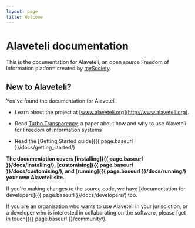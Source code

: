 ```yaml
---
layout: page
title: Welcome
---
```


# Alaveteli documentation

<p class="lead">
  This is the documentation for Alaveteli,
  an open source Freedom of Information platform
  created by <a href="https://www.mysociety.org">mySociety</a>.
</p>

## New to Alaveteli?

You've found the documentation for Alaveteli.

* Learn about the project at [www.alaveteli.org](http://www.alaveteli.org).

* Read [Turbo Transparency](/assets/files/Turbo-Transparency-v1.0.pdf), a paper about how and why to use Alaveteli for Freedom of Information systems

* Read the [Getting Started guide]({{ page.baseurl }}/docs/getting_started/)

**The documentation covers
[installing]({{ page.baseurl }}/docs/installing/),
[customising]({{ page.baseurl }}/docs/customising/), and
[running]({{ page.baseurl }}/docs/running/) your own Alaveteli site.**

If you're making changes to the source code, we have
[documentation for developers]({{ page.baseurl }}/docs/developers/) too.

If you are an organisation who wants to use Alaveteli in your jurisdiction, or a developer who is interested in collaborating on the software, please
[get in touch]({{ page.baseurl }}/community/).
